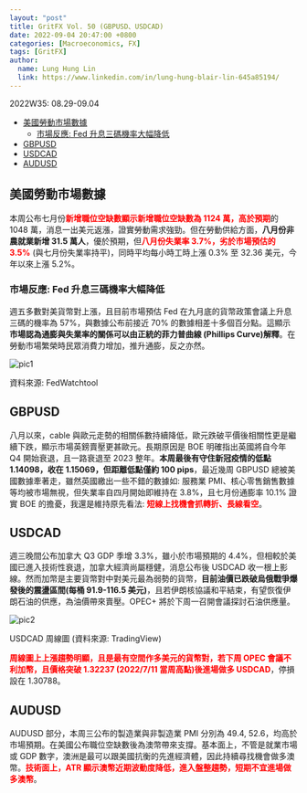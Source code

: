 ```yaml
---
layout: "post"
title: GritFX Vol. 50 (GBPUSD、USDCAD)
date: 2022-09-04 20:47:00 +0800
categories: [Macroeconomics, FX]
tags: [GritFX]
author:
  name: Lung Hung Lin
  link: https://www.linkedin.com/in/lung-hung-blair-lin-645a85194/ 
---
```

2022W35: 08.29-09.04
- [美國勞動市場數據](#美國勞動市場數據)
  - [市場反應: Fed 升息三碼機率大幅降低](#市場反應-fed-升息三碼機率大幅降低)
- [GBPUSD](#gbpusd)
- [USDCAD](#usdcad)
- [AUDUSD](#audusd)
  
## 美國勞動市場數據
本周公布七月份<span style="color:red">**新增職位空缺數顯示新增職位空缺數為 1124 萬，高於預期**</span>的 1048 萬，消息一出美元返漲，證實勞動需求強勁。但在勞動供給方面，**八月份非農就業新增 31.5 萬人**，優於預期，但<span style="color:red">**八月份失業率 3.7%，劣於市場預估的 3.5%**</span> (與七月份失業率持平)，同時平均每小時工時上漲 0.3% 至 32.36 美元，今年以來上漲 5.2%。

### 市場反應: Fed 升息三碼機率大幅降低
週五多數對美貨幣對上漲，且目前市場預估 Fed 在九月底的貨幣政策會議上升息三碼的機率為 57%，與數據公布前接近 70% 的數據相差十多個百分點。這顯示**市場認為通膨與失業率的關係可以由正統的菲力普曲線 (Phillips Curve)解釋**。在勞動市場繁榮時民眾消費力增加，推升通膨，反之亦然。

![pic1](https://lh3.googleusercontent.com/pw/AL9nZEUtCjaDS0AZAyemmWqAefI6YjHJJS5xoBSZmHyF8y39ghDROxRmQurtibdaPPhlujnSR_QitsrjopSQlflPnBIDxRYmN2LgebzNk92sr0I6AsW7-AIxOUuUZeY3AkgV2TxJ0o6vgAA671xnRpRH5GWd=w1059-h599-no?authuser=0)

資料來源: FedWatchtool

## GBPUSD
八月以來，cable 與歐元走勢的相關係數持續降低，歐元跌破平價後相關性更是繼續下跌，顯示市場英鎊賣壓更甚歐元。長期原因是 BOE 明確指出英國將自今年 Q4 開始衰退，且一路衰退至 2023 整年。**本周最後有守住新冠疫情的低點 1.14098，收在 1.15069，但距離低點僅約 100 pips**，最近幾周 GBPUSD 總被美國數據牽著走，雖然英國繳出一些不錯的數據如: 服務業 PMI、核心零售銷售數據等均被市場無視，但失業率自四月開始即維持在 3.8%，且七月份通膨率 10.1% 證實 BOE 的擔憂，我還是維持原先看法: <span style="color:red">**短線上找機會抓轉折、長線看空**</span>。

## USDCAD
週三晚間公布加拿大 Q3 GDP 季增 3.3%，雖小於市場預期的 4.4%，但相較於美國已進入技術性衰退，加拿大經濟尚屬穩健，消息公布後 USDCAD 收一根上影線。然而加幣是主要貨幣對中對美元最為弱勢的貨幣，**目前油價已跌破烏俄戰爭爆發後的震盪區間(每桶 91.9-116.5 美元)**，且若伊朗核協議和平結束，有望恢復伊朗石油的供應，為油價帶來賣壓。OPEC+ 將於下周一召開會議探討石油供應量。

![pic2](https://lh3.googleusercontent.com/pw/AL9nZEWfBL-tRVHxnclnVdG6IS7C08J2goFZiuMW51vi2uaBrYz9xOxmAKUhvyUBXIb-xcVbUO5RerP2Ewp2cYHjsqSfJp0EFZ1LM6eWCeyTZk2SsI1jOa-esOatz1wGDEEnOlOatgstbQS86qGTkrXXIQuF=w1374-h733-no?authuser=0)

USDCAD 周線圖 (資料來源: TradingView)

<span style="color:red">**周線圖上上漲趨勢明顯，且是最有空間作多美元的貨幣對，若下周 OPEC 會議不利加幣，且價格突破 1.32237 (2022/7/11 當周高點)後進場做多 USDCAD**</span>，停損設在 1.30788。

## AUDUSD
AUDUSD 部分，本周三公布的製造業與非製造業 PMI 分別為 49.4, 52.6，均高於市場預期。在美國公布職位空缺數後為澳幣帶來支撐。基本面上，不管是就業市場或 GDP 數字，澳洲是最可以跟美國抗衡的先進經濟體，因此持續尋找機會做多澳幣。<span style="color:red">**技術面上，ATR 顯示澳幣近期波動度降低，進入盤整趨勢，短期不宜進場做多澳幣**</span>。




